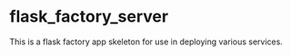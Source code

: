 # flask_factory_server


This is a flask factory app skeleton for use in deploying various services.
